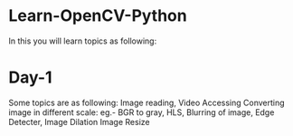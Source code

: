 # Learn-OpenCV-Python

In this you will learn topics as following:

# Day-1
Some topics are as following:
Image reading, Video Accessing
Converting image in different scale: eg.- BGR to gray, HLS, 
Blurring of image, Edge Detecter, Image Dilation
Image Resize

